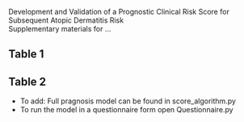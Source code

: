 Development and Validation of a Prognostic Clinical Risk Score for Subsequent Atopic Dermatitis Risk  <br>
 Supplementary materials for ... <br>

## Table 1 **<br>**

## Table 2 **<br>**


* To add: Full pragnosis model can be found in score_algorithm.py <br>
* To run the model in a questionnaire form open Questionnaire.py
